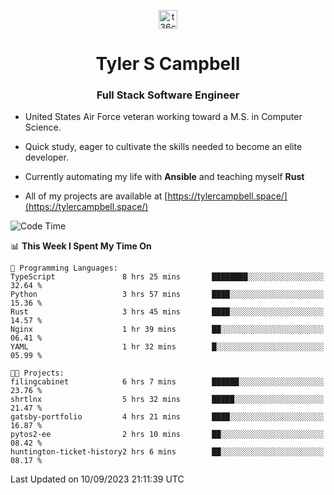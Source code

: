 <p align="center">
<a href="https://www.linkedin.com/in/t36campbell" target="blank"><img align="center" src="https://ik.imagekit.io/t36campbell/Portfolio/linkedin.png.original_m8bbGgPh6.png" alt="t36campbell" height="30" width="30" /></a>
</p>
<h1 align="center">Tyler S Campbell</h1>
<h3 align="center">Full Stack Software Engineer</h3>

* United States Air Force veteran working toward a M.S. in Computer Science.

* Quick study, eager to cultivate the skills needed to become an elite developer.

* Currently automating my life with **Ansible** and teaching myself **Rust**

* All of my projects are available at [https://tylercampbell.space/](https://tylercampbell.space/)

<!--START_SECTION:waka-->
![Code Time](http://img.shields.io/badge/Code%20Time-2%2C797%20hrs%2022%20mins-blue)

📊 **This Week I Spent My Time On** 

```text
💬 Programming Languages: 
TypeScript               8 hrs 25 mins       ████████░░░░░░░░░░░░░░░░░   32.64 % 
Python                   3 hrs 57 mins       ████░░░░░░░░░░░░░░░░░░░░░   15.36 % 
Rust                     3 hrs 45 mins       ████░░░░░░░░░░░░░░░░░░░░░   14.57 % 
Nginx                    1 hr 39 mins        ██░░░░░░░░░░░░░░░░░░░░░░░   06.41 % 
YAML                     1 hr 32 mins        █░░░░░░░░░░░░░░░░░░░░░░░░   05.99 % 

🐱‍💻 Projects: 
filingcabinet            6 hrs 7 mins        ██████░░░░░░░░░░░░░░░░░░░   23.76 % 
shrtlnx                  5 hrs 32 mins       █████░░░░░░░░░░░░░░░░░░░░   21.47 % 
gatsby-portfolio         4 hrs 21 mins       ████░░░░░░░░░░░░░░░░░░░░░   16.87 % 
pytos2-ee                2 hrs 10 mins       ██░░░░░░░░░░░░░░░░░░░░░░░   08.42 % 
huntington-ticket-history2 hrs 6 mins        ██░░░░░░░░░░░░░░░░░░░░░░░   08.17 % 
```


 Last Updated on 10/09/2023 21:11:39 UTC
<!--END_SECTION:waka-->
